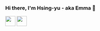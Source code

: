 ### Hi there, I'm Hsing-yu - aka Emma 👋

<img height="32" width="32" src="https://cdn.jsdelivr.net/npm/simple-icons@v5/icons/[LinkedIn].svg" />
<img height="32" width="32" src="https://unpkg.com/simple-icons@v5/icons/[ICON SLUG].svg" />

